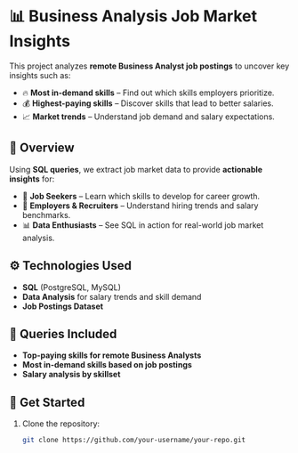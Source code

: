 # 📊 Business Analysis Job Market Insights

This project analyzes **remote Business Analyst job postings** to uncover key insights such as:  

- 🔥 **Most in-demand skills** – Find out which skills employers prioritize.  
- 💰 **Highest-paying skills** – Discover skills that lead to better salaries.  
- 📈 **Market trends** – Understand job demand and salary expectations.  

## 📌 Overview

Using **SQL queries**, we extract job market data to provide **actionable insights** for:  

- 🚀 **Job Seekers** – Learn which skills to develop for career growth.  
- 💼 **Employers & Recruiters** – Understand hiring trends and salary benchmarks.  
- 📊 **Data Enthusiasts** – See SQL in action for real-world job market analysis.  

## ⚙️ Technologies Used  

- **SQL** (PostgreSQL, MySQL)  
- **Data Analysis** for salary trends and skill demand  
- **Job Postings Dataset**  

## 📜 Queries Included  

- **Top-paying skills for remote Business Analysts**  
- **Most in-demand skills based on job postings**  
- **Salary analysis by skillset**  

## 🚀 Get Started  

1. Clone the repository:  
   ```sh
   git clone https://github.com/your-username/your-repo.git
